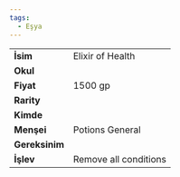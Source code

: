 ```yaml
---
tags:
  - Eşya
---  
```

  
  
  
|  |  |  
|---|---|  
| **İsim** | Elixir of Health|  
| **Okul** | |  
| **Fiyat** | 1500 gp|  
| **Rarity** | |  
| **Kimde** | |  
| **Menşei** | Potions General|  
| **Gereksinim** | |  
| **İşlev** | Remove all conditions|  
  
  
